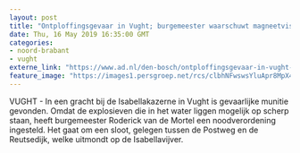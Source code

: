 ```yaml
---
layout: post
title: "Ontploffingsgevaar in Vught; burgemeester waarschuwt magneetvissers voor explosieven in gracht"
date: Thu, 16 May 2019 16:35:00 GMT
categories: 
- noord-brabant 
- vught 
externe_link: "https://www.ad.nl/den-bosch/ontploffingsgevaar-in-vught-burgemeester-waarschuwt-magneetvissers-voor-explosieven-in-gracht~a7675353/"
feature_image: "https://images1.persgroep.net/rcs/clbhNFwswsYluApr8MpX4pDfdzg/diocontent/148544862/_fitwidth/400/?appId=21791a8992982cd8da851550a453bd7f&quality=0.7"
---
```


VUGHT  - In een gracht bij de Isabellakazerne in Vught is gevaarlijke munitie gevonden. Omdat de explosieven die in het water liggen mogelijk op scherp staan, heeft burgemeester Roderick van de Mortel een noodverordening ingesteld. Het gaat om een sloot, gelegen tussen de Postweg en de Reutsedijk, welke uitmondt op de Isabellavijver.
